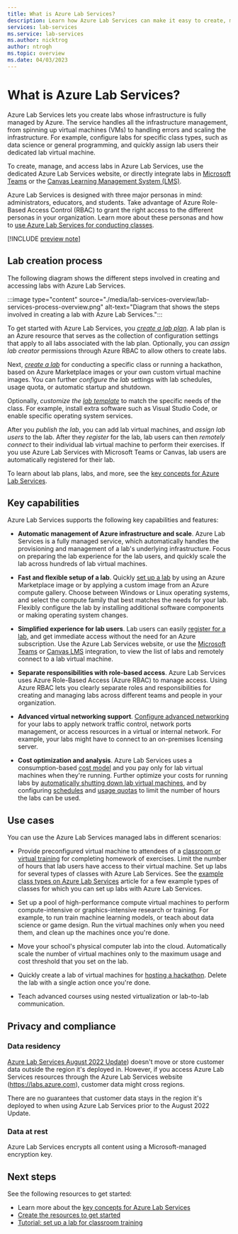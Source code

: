 ```yaml
---
title: What is Azure Lab Services?
description: Learn how Azure Lab Services can make it easy to create, manage, and secure labs with VMs for educators and students.
services: lab-services
ms.service: lab-services
ms.author: nicktrog
author: ntrogh
ms.topic: overview
ms.date: 04/03/2023
---
```


# What is Azure Lab Services?

Azure Lab Services lets you create labs whose infrastructure is fully managed by Azure. The service handles all the infrastructure management, from spinning up virtual machines (VMs) to handling errors and scaling the infrastructure. For example, configure labs for specific class types, such as data science or general programming, and quickly assign lab users their dedicated lab virtual machine.

To create, manage, and access labs in Azure Lab Services, use the dedicated Azure Lab Services website, or directly integrate labs in [Microsoft Teams](./lab-services-within-teams-overview.md) or the [Canvas Learning Management System (LMS)](./lab-services-within-canvas-overview.md).

Azure Lab Services is designed with three major personas in mind: administrators, educators, and students. Take advantage of Azure Role-Based Access Control (RBAC) to grant the right access to the different personas in your organization. Learn more about these personas and how to [use Azure Lab Services for conducting classes](./classroom-labs-scenarios.md).

[!INCLUDE [preview note](./includes/lab-services-new-update-note.md)]

## Lab creation process

The following diagram shows the different steps involved in creating and accessing labs with Azure Lab Services.

:::image type="content" source="./media/lab-services-overview/lab-services-process-overview.png" alt-text="Diagram that shows the steps involved in creating a lab with Azure Lab Services.":::

To get started with Azure Lab Services, you [*create a lab plan*](./quick-create-resources.md). A lab plan is an Azure resource that serves as the collection of configuration settings that apply to all labs associated with the lab plan. Optionally, you can *assign lab creator* permissions through Azure RBAC to allow others to create labs.

Next, [*create a lab*](./quick-create-connect-lab.md) for conducting a specific class or running a hackathon, based on Azure Marketplace images or your own custom virtual machine images. You can further *configure the lab* settings with lab schedules, usage quota, or automatic startup and shutdown.

Optionally, *customize the [lab template](./classroom-labs-concepts.md#template-virtual-machine)* to match the specific needs of the class. For example, install extra software such as Visual Studio Code, or enable specific operating system services.

After you *publish the lab*, you can add lab virtual machines, and *assign lab users* to the lab. After they *register* for the lab, lab users can then *remotely connect* to their individual lab virtual machine to perform their exercises. If you use Azure Lab Services with Microsoft Teams or Canvas, lab users are automatically registered for their lab.

To learn about lab plans, labs, and more, see the [key concepts for Azure Lab Services](./classroom-labs-concepts.md).

## Key capabilities

Azure Lab Services supports the following key capabilities and features:

- **Automatic management of Azure infrastructure and scale**.  Azure Lab Services is a fully managed service, which automatically handles the provisioning and management of a lab's underlying infrastructure. Focus on preparing the lab experience for the lab users, and quickly scale the lab across hundreds of lab virtual machines.

- **Fast and flexible setup of a lab**. Quickly [set up a lab](./quick-create-connect-lab.md) by using an Azure Marketplace image or by applying a custom image  from an Azure compute gallery. Choose between Windows or Linux operating systems, and select the compute family that best matches the needs for your lab. Flexibly configure the lab by installing additional software components or making operating system changes.

- **Simplified experience for lab users**. Lab users can easily [register for a lab](how-to-use-lab.md), and get immediate access without the need for an Azure subscription. Use the Azure Lab Services website, or use the [Microsoft Teams](./lab-services-within-teams-overview.md) or [Canvas LMS](./lab-services-within-canvas-overview.md) integration, to view the list of labs and remotely connect to a lab virtual machine.

- **Separate responsibilities with role-based access**. Azure Lab Services uses Azure Role-Based Access (Azure RBAC) to manage access. Using Azure RBAC lets you clearly separate roles and responsibilities for creating and managing labs across different teams and people in your organization.

- **Advanced virtual networking support**. [Configure advanced networking](./tutorial-create-lab-with-advanced-networking.md) for your labs to apply network traffic control, network ports management, or access resources in a virtual or internal network. For example, your labs might have to connect to an on-premises licensing server.

- **Cost optimization and analysis**. Azure Lab Services uses a consumption-based [cost model](cost-management-guide.md) and you pay only for lab virtual machines when they're running. Further optimize your costs for running labs by [automatically shutting down lab virtual machines](./how-to-configure-auto-shutdown-lab-plans.md), and by configuring [schedules](./how-to-create-schedules.md) and [usage quotas](./how-to-manage-lab-users.md#set-quotas-for-users) to limit the number of hours the labs can be used.
 
## Use cases

You can use the Azure Lab Services managed labs in different scenarios:

- Provide preconfigured virtual machine to attendees of a [classroom or virtual training](./classroom-labs-scenarios.md) for completing homework of exercises. Limit the number of hours that lab users have access to their virtual machine. Set up labs for several types of classes with Azure Lab Services. See the [example class types on Azure Lab Services](class-types.md) article for a few example types of classes for which you can set up labs with Azure Lab Services.

- Set up a pool of high-performance compute virtual machines to perform compute-intensive or graphics-intensive research or training. For example, to run train machine learning models, or teach about data science or game design. Run the virtual machines only when you need them, and clean up the machines once you're done.

- Move your school's physical computer lab into the cloud. Automatically scale the number of virtual machines only to the maximum usage and cost threshold that you set on the lab.

- Quickly create a lab of virtual machines for [hosting a hackathon](./hackathon-labs.md). Delete the lab with a single action once you're done.

- Teach advanced courses using nested virtualization or lab-to-lab communication.

## Privacy and compliance

### Data residency

[Azure Lab Services August 2022 Update](lab-services-whats-new.md)) doesn't move or store customer data outside the region it's deployed in.  However, if you access Azure Lab Services resources through the Azure Lab Services website (https://labs.azure.com), customer data might cross regions.

There are no guarantees that customer data stays in the region it's deployed to when using Azure Lab Services prior to the August 2022 Update.

### Data at rest
Azure Lab Services encrypts all content using a Microsoft-managed encryption key.

## Next steps

See the following resources to get started:

- Learn more about the [key concepts for Azure Lab Services](./classroom-labs-concepts.md)
- [Create the resources to get started](./quick-create-resources.md)
- [Tutorial: set up a lab for classroom training](./tutorial-setup-lab.md)